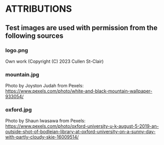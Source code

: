 # ATTRIBUTIONS

## Test images are used with permission from the following sources

### logo.png

Own work (Copyright (C) 2023  Cullen St-Clair)

### mountain.jpg

Photo by Joyston Judah from Pexels:  
<https://www.pexels.com/photo/white-and-black-mountain-wallpaper-933054/>

### oxford.jpg

Photo by Shaun Iwasawa from Pexels:  
<https://www.pexels.com/photo/oxford-university-u-k-august-5-2019-an-outside-shot-of-bodleian-library-at-oxford-university-on-a-sunny-day-with-partly-cloudy-skie-16009514/>
